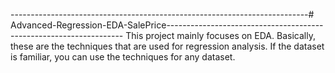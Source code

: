 --------------------------------------------------------------------------# Advanced-Regression-EDA-SalePrice-------------------------------------------------------------------
This project mainly focuses on EDA. Basically, these are the techniques that are used for regression analysis. If the dataset is familiar, you can use the techniques for any dataset.
